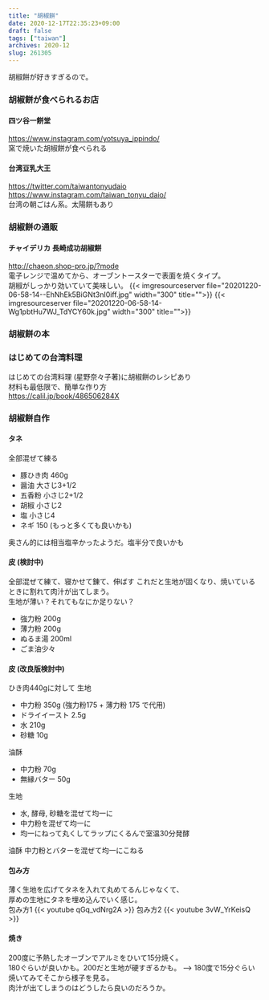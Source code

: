 ```yaml
---
title: "胡椒餅"
date: 2020-12-17T22:35:23+09:00
draft: false
tags: ["taiwan"]
archives: 2020-12
slug: 261305
---
```


胡椒餅が好きすぎるので。
### 胡椒餅が食べられるお店
#### 四ツ谷一餅堂
https://www.instagram.com/yotsuya_ippindo/  
窯で焼いた胡椒餅が食べられる
#### 台湾豆乳大王
https://twitter.com/taiwantonyudaio  
https://www.instagram.com/taiwan_tonyu_daio/  
台湾の朝ごはん系。太陽餅もあり

### 胡椒餅の通販
#### チャイデリカ 長崎成功胡椒餅
http://chaeon.shop-pro.jp/?mode  
電子レンジで温めてから、オーブントースターで表面を焼くタイプ。  
胡椒がしっかり効いていて美味しい。
{{< imgresourceserver file="20201220-06-58-14--EhNhEk5BiGNt3nI0iff.jpg" width="300" title="">}}
{{< imgresourceserver file="20201220-06-58-14-Wg1pbtHu7WJ_TdYCY60k.jpg" width="300" title="">}}

### 胡椒餅の本
### はじめての台湾料理
はじめての台湾料理 (星野奈々子著)に胡椒餅のレシピあり  
材料も最低限で、簡単な作り方  
https://calil.jp/book/486506284X

### 胡椒餅自作
#### タネ  
全部混ぜて練る
- 豚ひき肉 460g
- 醤油 大さじ3+1/2
- 五香粉 小さじ2+1/2
- 胡椒 小さじ2
- 塩 小さじ4
- ネギ 150 (もっと多くても良いかも)

奥さん的には相当塩辛かったようだ。塩半分で良いかも

#### 皮 (検討中)  
全部混ぜて練て、寝かせて錬て、伸ばす
これだと生地が固くなり、焼いているときに割れて肉汁が出てしまう。  
生地が薄い？それてもなにか足りない？
- 強力粉 200g
- 薄力粉 200g
- ぬるま湯 200ml
- ごま油少々

#### 皮 (改良版検討中)
ひき肉440gに対して
生地
- 中力粉 350g (強力粉175 + 薄力粉 175 で代用)
- ドライイースト 2.5g
- 水 210g
- 砂糖 10g

油酥
- 中力粉 70g
- 無縁バター 50g

生地
- 水, 酵母, 砂糖を混ぜて均一に
- 中力粉を混ぜて均一に
- 均一にねって丸くしてラップにくるんで室温30分発酵

油酥
中力粉とバターを混ぜて均一にこねる

#### 包み方  
薄く生地を広げてタネを入れて丸めてるんじゃなくて、  
厚めの生地にタネを埋め込んでいく感じ。  
包み方1
{{< youtube qGq_vdNrg2A >}}
包み方2
{{< youtube 3vW_YrKeisQ >}}

#### 焼き
200度に予熱したオーブンでアルミをひいて15分焼く。  
180ぐらいが良いかも。200だと生地が硬すぎるかも。
--> 180度で15分ぐらい焼いてみてそこから様子を見る。  
肉汁が出てしまうのはどうしたら良いのだろうか。